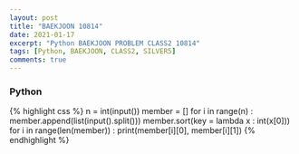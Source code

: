 ```yaml
---
layout: post
title: "BAEKJOON 10814"
date: 2021-01-17
excerpt: "Python BAEKJOON PROBLEM CLASS2 10814"
tags: [Python, BAEKJOON, CLASS2, SILVER5]
comments: true
---
```


### Python
{% highlight css %}
n = int(input())
member = []
for i in range(n) :
    member.append(list(input().split()))
member.sort(key = lambda x : int(x[0]))
for i in range(len(member)) : print(member[i][0], member[i][1])
{% endhighlight %}
